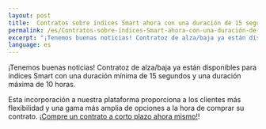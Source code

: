 ```yaml
---
layout: post
title:  Contratos sobre índices Smart ahora con una duración de 15 segundos
permalink: /es/Contratos-sobre-índices-Smart-ahora-con-una-duración-de-15-segundos/
excerpt: "¡Tenemos buenas noticias! Contratoz de alza/baja ya están disponibles para índices Smart con una duración mínima de 15 segundos y una duración..."
language: es
---
```

¡Tenemos buenas noticias! Contratoz de alza/baja ya están disponibles para índices Smart con una duración mínima de 15 segundos y una duración máxima de 10 horas.

Esta incorporación a nuestra plataforma proporciona a los clientes más flexibilidad y una gama más amplia de opciones a la hora de comprar su contrato. [¡Compre un contrato a corto plazo ahora mismo!](https://www.binary.com/c/trade.cgi?market=smarties&time=15s&form_name=risefall&expiry_type=duration&amount_type=payout&H=S0P&currency=USD&underlying_symbol=WLDGBP&amount=100&date_start=now&type=FLASHU&l=ES&utm_medium=social&utm_source=blog&utm_content=whatsnew)!
